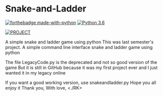# Snake-and-Ladder
[![forthebadge made-with-python](http://ForTheBadge.com/images/badges/made-with-python.svg)](https://www.python.org/)                  [![Python 3.6](https://img.shields.io/badge/python-3.7-blue.svg)](https://www.python.org/downloads/release/python-360/)

[![PROJECT](https://img.shields.io/badge/AK-Made%20by%20AK-success)](https://github.com/ArvindAROO/)


A simple snake and ladder game using python
This was last semester's project.
A simple command line interface snake and ladder game using python

The file LegacyCode.py is the deprecated and not so good version of the game
But it is still in GitHub because it was my first project ever and I just wanted it in my legacy online

If you want a good working version, use snakeandladder.py
Hope you all enjoy it
Thank you,
With love,
<./RK>
